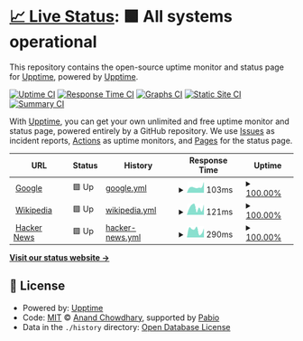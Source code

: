 # [📈 Live Status](https://demo.upptime.js.org): <!--live status--> **🟩 All systems operational**

This repository contains the open-source uptime monitor and status page for [Upptime](https://upptime.js.org), powered by [Upptime](https://github.com/upptime/upptime).

[![Uptime CI](https://github.com/kaido2ki/upptime/workflows/Uptime%20CI/badge.svg)](https://github.com/kaido2ki/upptime/actions?query=workflow%3A%22Uptime+CI%22)
[![Response Time CI](https://github.com/kaido2ki/upptime/workflows/Response%20Time%20CI/badge.svg)](https://github.com/kaido2ki/upptime/actions?query=workflow%3A%22Response+Time+CI%22)
[![Graphs CI](https://github.com/kaido2ki/upptime/workflows/Graphs%20CI/badge.svg)](https://github.com/kaido2ki/upptime/actions?query=workflow%3A%22Graphs+CI%22)
[![Static Site CI](https://github.com/kaido2ki/upptime/workflows/Static%20Site%20CI/badge.svg)](https://github.com/kaido2ki/upptime/actions?query=workflow%3A%22Static+Site+CI%22)
[![Summary CI](https://github.com/kaido2ki/upptime/workflows/Summary%20CI/badge.svg)](https://github.com/kaido2ki/upptime/actions?query=workflow%3A%22Summary+CI%22)

With [Upptime](https://upptime.js.org), you can get your own unlimited and free uptime monitor and status page, powered entirely by a GitHub repository. We use [Issues](https://github.com/upptime/upptime/issues) as incident reports, [Actions](https://github.com/kaido2ki/upptime/actions) as uptime monitors, and [Pages](https://demo.upptime.js.org) for the status page.

<!--start: status pages-->
<!-- This summary is generated by Upptime (https://github.com/upptime/upptime) -->
<!-- Do not edit this manually, your changes will be overwritten -->
<!-- prettier-ignore -->
| URL | Status | History | Response Time | Uptime |
| --- | ------ | ------- | ------------- | ------ |
| <img alt="" src="https://icons.duckduckgo.com/ip3/www.google.com.ico" height="13"> [Google](https://www.google.com) | 🟩 Up | [google.yml](https://github.com/kaido2ki/upptime/commits/HEAD/history/google.yml) | <details><summary><img alt="Response time graph" src="./graphs/google/response-time-week.png" height="20"> 103ms</summary><br><a href="https://kaido2ki.github.io/upptime/history/google"><img alt="Response time 121" src="https://img.shields.io/endpoint?url=https%3A%2F%2Fraw.githubusercontent.com%2Fkaido2ki%2Fupptime%2FHEAD%2Fapi%2Fgoogle%2Fresponse-time.json"></a><br><a href="https://kaido2ki.github.io/upptime/history/google"><img alt="24-hour response time 89" src="https://img.shields.io/endpoint?url=https%3A%2F%2Fraw.githubusercontent.com%2Fkaido2ki%2Fupptime%2FHEAD%2Fapi%2Fgoogle%2Fresponse-time-day.json"></a><br><a href="https://kaido2ki.github.io/upptime/history/google"><img alt="7-day response time 103" src="https://img.shields.io/endpoint?url=https%3A%2F%2Fraw.githubusercontent.com%2Fkaido2ki%2Fupptime%2FHEAD%2Fapi%2Fgoogle%2Fresponse-time-week.json"></a><br><a href="https://kaido2ki.github.io/upptime/history/google"><img alt="30-day response time 138" src="https://img.shields.io/endpoint?url=https%3A%2F%2Fraw.githubusercontent.com%2Fkaido2ki%2Fupptime%2FHEAD%2Fapi%2Fgoogle%2Fresponse-time-month.json"></a><br><a href="https://kaido2ki.github.io/upptime/history/google"><img alt="1-year response time 121" src="https://img.shields.io/endpoint?url=https%3A%2F%2Fraw.githubusercontent.com%2Fkaido2ki%2Fupptime%2FHEAD%2Fapi%2Fgoogle%2Fresponse-time-year.json"></a></details> | <details><summary><a href="https://kaido2ki.github.io/upptime/history/google">100.00%</a></summary><a href="https://kaido2ki.github.io/upptime/history/google"><img alt="All-time uptime 100.00%" src="https://img.shields.io/endpoint?url=https%3A%2F%2Fraw.githubusercontent.com%2Fkaido2ki%2Fupptime%2FHEAD%2Fapi%2Fgoogle%2Fuptime.json"></a><br><a href="https://kaido2ki.github.io/upptime/history/google"><img alt="24-hour uptime 100.00%" src="https://img.shields.io/endpoint?url=https%3A%2F%2Fraw.githubusercontent.com%2Fkaido2ki%2Fupptime%2FHEAD%2Fapi%2Fgoogle%2Fuptime-day.json"></a><br><a href="https://kaido2ki.github.io/upptime/history/google"><img alt="7-day uptime 100.00%" src="https://img.shields.io/endpoint?url=https%3A%2F%2Fraw.githubusercontent.com%2Fkaido2ki%2Fupptime%2FHEAD%2Fapi%2Fgoogle%2Fuptime-week.json"></a><br><a href="https://kaido2ki.github.io/upptime/history/google"><img alt="30-day uptime 99.80%" src="https://img.shields.io/endpoint?url=https%3A%2F%2Fraw.githubusercontent.com%2Fkaido2ki%2Fupptime%2FHEAD%2Fapi%2Fgoogle%2Fuptime-month.json"></a><br><a href="https://kaido2ki.github.io/upptime/history/google"><img alt="1-year uptime 99.98%" src="https://img.shields.io/endpoint?url=https%3A%2F%2Fraw.githubusercontent.com%2Fkaido2ki%2Fupptime%2FHEAD%2Fapi%2Fgoogle%2Fuptime-year.json"></a></details>
| <img alt="" src="https://icons.duckduckgo.com/ip3/en.wikipedia.org.ico" height="13"> [Wikipedia](https://en.wikipedia.org) | 🟩 Up | [wikipedia.yml](https://github.com/kaido2ki/upptime/commits/HEAD/history/wikipedia.yml) | <details><summary><img alt="Response time graph" src="./graphs/wikipedia/response-time-week.png" height="20"> 121ms</summary><br><a href="https://kaido2ki.github.io/upptime/history/wikipedia"><img alt="Response time 145" src="https://img.shields.io/endpoint?url=https%3A%2F%2Fraw.githubusercontent.com%2Fkaido2ki%2Fupptime%2FHEAD%2Fapi%2Fwikipedia%2Fresponse-time.json"></a><br><a href="https://kaido2ki.github.io/upptime/history/wikipedia"><img alt="24-hour response time 80" src="https://img.shields.io/endpoint?url=https%3A%2F%2Fraw.githubusercontent.com%2Fkaido2ki%2Fupptime%2FHEAD%2Fapi%2Fwikipedia%2Fresponse-time-day.json"></a><br><a href="https://kaido2ki.github.io/upptime/history/wikipedia"><img alt="7-day response time 121" src="https://img.shields.io/endpoint?url=https%3A%2F%2Fraw.githubusercontent.com%2Fkaido2ki%2Fupptime%2FHEAD%2Fapi%2Fwikipedia%2Fresponse-time-week.json"></a><br><a href="https://kaido2ki.github.io/upptime/history/wikipedia"><img alt="30-day response time 125" src="https://img.shields.io/endpoint?url=https%3A%2F%2Fraw.githubusercontent.com%2Fkaido2ki%2Fupptime%2FHEAD%2Fapi%2Fwikipedia%2Fresponse-time-month.json"></a><br><a href="https://kaido2ki.github.io/upptime/history/wikipedia"><img alt="1-year response time 145" src="https://img.shields.io/endpoint?url=https%3A%2F%2Fraw.githubusercontent.com%2Fkaido2ki%2Fupptime%2FHEAD%2Fapi%2Fwikipedia%2Fresponse-time-year.json"></a></details> | <details><summary><a href="https://kaido2ki.github.io/upptime/history/wikipedia">100.00%</a></summary><a href="https://kaido2ki.github.io/upptime/history/wikipedia"><img alt="All-time uptime 100.00%" src="https://img.shields.io/endpoint?url=https%3A%2F%2Fraw.githubusercontent.com%2Fkaido2ki%2Fupptime%2FHEAD%2Fapi%2Fwikipedia%2Fuptime.json"></a><br><a href="https://kaido2ki.github.io/upptime/history/wikipedia"><img alt="24-hour uptime 100.00%" src="https://img.shields.io/endpoint?url=https%3A%2F%2Fraw.githubusercontent.com%2Fkaido2ki%2Fupptime%2FHEAD%2Fapi%2Fwikipedia%2Fuptime-day.json"></a><br><a href="https://kaido2ki.github.io/upptime/history/wikipedia"><img alt="7-day uptime 100.00%" src="https://img.shields.io/endpoint?url=https%3A%2F%2Fraw.githubusercontent.com%2Fkaido2ki%2Fupptime%2FHEAD%2Fapi%2Fwikipedia%2Fuptime-week.json"></a><br><a href="https://kaido2ki.github.io/upptime/history/wikipedia"><img alt="30-day uptime 100.00%" src="https://img.shields.io/endpoint?url=https%3A%2F%2Fraw.githubusercontent.com%2Fkaido2ki%2Fupptime%2FHEAD%2Fapi%2Fwikipedia%2Fuptime-month.json"></a><br><a href="https://kaido2ki.github.io/upptime/history/wikipedia"><img alt="1-year uptime 100.00%" src="https://img.shields.io/endpoint?url=https%3A%2F%2Fraw.githubusercontent.com%2Fkaido2ki%2Fupptime%2FHEAD%2Fapi%2Fwikipedia%2Fuptime-year.json"></a></details>
| <img alt="" src="https://icons.duckduckgo.com/ip3/news.ycombinator.com.ico" height="13"> [Hacker News](https://news.ycombinator.com) | 🟩 Up | [hacker-news.yml](https://github.com/kaido2ki/upptime/commits/HEAD/history/hacker-news.yml) | <details><summary><img alt="Response time graph" src="./graphs/hacker-news/response-time-week.png" height="20"> 290ms</summary><br><a href="https://kaido2ki.github.io/upptime/history/hacker-news"><img alt="Response time 335" src="https://img.shields.io/endpoint?url=https%3A%2F%2Fraw.githubusercontent.com%2Fkaido2ki%2Fupptime%2FHEAD%2Fapi%2Fhacker-news%2Fresponse-time.json"></a><br><a href="https://kaido2ki.github.io/upptime/history/hacker-news"><img alt="24-hour response time 407" src="https://img.shields.io/endpoint?url=https%3A%2F%2Fraw.githubusercontent.com%2Fkaido2ki%2Fupptime%2FHEAD%2Fapi%2Fhacker-news%2Fresponse-time-day.json"></a><br><a href="https://kaido2ki.github.io/upptime/history/hacker-news"><img alt="7-day response time 290" src="https://img.shields.io/endpoint?url=https%3A%2F%2Fraw.githubusercontent.com%2Fkaido2ki%2Fupptime%2FHEAD%2Fapi%2Fhacker-news%2Fresponse-time-week.json"></a><br><a href="https://kaido2ki.github.io/upptime/history/hacker-news"><img alt="30-day response time 352" src="https://img.shields.io/endpoint?url=https%3A%2F%2Fraw.githubusercontent.com%2Fkaido2ki%2Fupptime%2FHEAD%2Fapi%2Fhacker-news%2Fresponse-time-month.json"></a><br><a href="https://kaido2ki.github.io/upptime/history/hacker-news"><img alt="1-year response time 335" src="https://img.shields.io/endpoint?url=https%3A%2F%2Fraw.githubusercontent.com%2Fkaido2ki%2Fupptime%2FHEAD%2Fapi%2Fhacker-news%2Fresponse-time-year.json"></a></details> | <details><summary><a href="https://kaido2ki.github.io/upptime/history/hacker-news">100.00%</a></summary><a href="https://kaido2ki.github.io/upptime/history/hacker-news"><img alt="All-time uptime 100.00%" src="https://img.shields.io/endpoint?url=https%3A%2F%2Fraw.githubusercontent.com%2Fkaido2ki%2Fupptime%2FHEAD%2Fapi%2Fhacker-news%2Fuptime.json"></a><br><a href="https://kaido2ki.github.io/upptime/history/hacker-news"><img alt="24-hour uptime 100.00%" src="https://img.shields.io/endpoint?url=https%3A%2F%2Fraw.githubusercontent.com%2Fkaido2ki%2Fupptime%2FHEAD%2Fapi%2Fhacker-news%2Fuptime-day.json"></a><br><a href="https://kaido2ki.github.io/upptime/history/hacker-news"><img alt="7-day uptime 100.00%" src="https://img.shields.io/endpoint?url=https%3A%2F%2Fraw.githubusercontent.com%2Fkaido2ki%2Fupptime%2FHEAD%2Fapi%2Fhacker-news%2Fuptime-week.json"></a><br><a href="https://kaido2ki.github.io/upptime/history/hacker-news"><img alt="30-day uptime 100.00%" src="https://img.shields.io/endpoint?url=https%3A%2F%2Fraw.githubusercontent.com%2Fkaido2ki%2Fupptime%2FHEAD%2Fapi%2Fhacker-news%2Fuptime-month.json"></a><br><a href="https://kaido2ki.github.io/upptime/history/hacker-news"><img alt="1-year uptime 100.00%" src="https://img.shields.io/endpoint?url=https%3A%2F%2Fraw.githubusercontent.com%2Fkaido2ki%2Fupptime%2FHEAD%2Fapi%2Fhacker-news%2Fuptime-year.json"></a></details>

<!--end: status pages-->

[**Visit our status website →**](https://demo.upptime.js.org)

## 📄 License

- Powered by: [Upptime](https://github.com/upptime/upptime)
- Code: [MIT](./LICENSE) © [Anand Chowdhary](https://anandchowdhary.com), supported by [Pabio](https://pabio.com)
- Data in the `./history` directory: [Open Database License](https://opendatacommons.org/licenses/odbl/1-0/)
